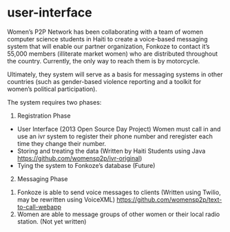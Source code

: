user-interface
==============

Women’s P2P Network has been collaborating with a team of women computer science students in 
Haiti to create a voice-based messaging system that will enable our partner organization, 
Fonkoze to contact it’s 55,000 members (illiterate market women) who are distributed throughout 
the country. Currently, the only way to reach them is by motorcycle.

Ultimately, they system will serve as a basis for messaging systems in other countries (such as 
gender-based violence reporting and a toolkit for women’s political participation).

The system requires two phases:

1)	Registration Phase 
-	User Interface (2013 Open Source Day Project) Women must call 
in and use an ivr system to register their phone number and reregister each time they change their number. 
-	Storing and treating the data (Written by Haiti Students using Java https://github.com/womensp2p/ivr-original) 
-	Tying the system to Fonkoze’s database (Future)

2) Messaging Phase 
1.	Fonkoze is able to send voice messages to clients (Written using Twilio, may be rewritten using VoiceXML) https://github.com/womensp2p/text-to-call-webapp 
2.	Women are able to message groups of other women or their local radio station. (Not yet written)

